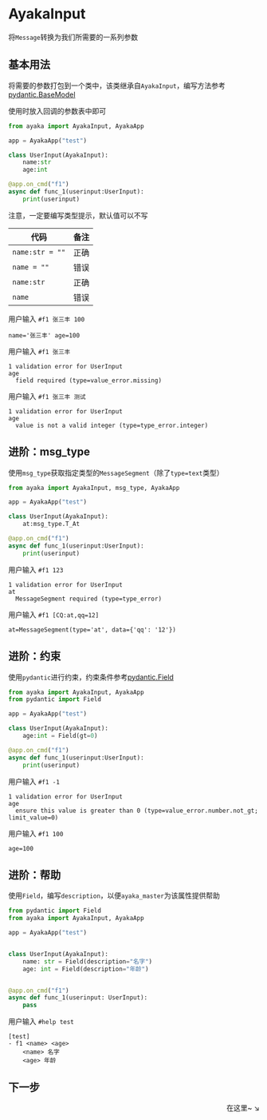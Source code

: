 # AyakaInput

将`Message`转换为我们所需要的一系列参数

## 基本用法


将需要的参数打包到一个类中，该类继承自`AyakaInput`，编写方法参考[pydantic.BaseModel](https://docs.pydantic.dev/usage/models/)

使用时放入回调的参数表中即可


```py
from ayaka import AyakaInput, AyakaApp

app = AyakaApp("test")

class UserInput(AyakaInput):
    name:str 
    age:int 

@app.on_cmd("f1")
async def func_1(userinput:UserInput):
    print(userinput)
```

注意，一定要编写类型提示，默认值可以不写

| 代码            | 备注 |
| --------------- | ---- |
| `name:str = ""` | 正确 |
| `name = ""`     | 错误 |
| `name:str`      | 正确 |
| `name`          | 错误 |

用户输入 `#f1 张三丰 100`

```
name='张三丰' age=100
```

用户输入 `#f1 张三丰`

```
1 validation error for UserInput
age
  field required (type=value_error.missing)
```

用户输入 `#f1 张三丰 测试`

```
1 validation error for UserInput
age
  value is not a valid integer (type=type_error.integer)
```

## 进阶：msg_type

使用`msg_type`获取指定类型的`MessageSegment`（除了`type=text`类型）

```py
from ayaka import AyakaInput, msg_type, AyakaApp

app = AyakaApp("test")

class UserInput(AyakaInput):
    at:msg_type.T_At 

@app.on_cmd("f1")
async def func_1(userinput:UserInput):
    print(userinput)
```

用户输入 `#f1 123`

```
1 validation error for UserInput
at
  MessageSegment required (type=type_error)
```

用户输入 `#f1 [CQ:at,qq=12]`

```
at=MessageSegment(type='at', data={'qq': '12'})
```

## 进阶：约束

使用`pydantic`进行约束，约束条件参考[pydantic.Field](https://docs.pydantic.dev/usage/types/#constrained-types)

```py
from ayaka import AyakaInput, AyakaApp
from pydantic import Field

app = AyakaApp("test")

class UserInput(AyakaInput):
    age:int = Field(gt=0)

@app.on_cmd("f1")
async def func_1(userinput:UserInput):
    print(userinput)
```

用户输入 `#f1 -1` 

```
1 validation error for UserInput
age
  ensure this value is greater than 0 (type=value_error.number.not_gt; limit_value=0)
```

用户输入 `#f1 100 `
```
age=100
```

## 进阶：帮助

使用`Field`，编写`description`，以便`ayaka_master`为该属性提供帮助

```py
from pydantic import Field
from ayaka import AyakaInput, AyakaApp

app = AyakaApp("test")


class UserInput(AyakaInput):
    name: str = Field(description="名字")
    age: int = Field(description="年龄")


@app.on_cmd("f1")
async def func_1(userinput: UserInput):
    pass
```

用户输入 `#help test`   

```
[test]
- f1 <name> <age>
    <name> 名字
    <age> 年龄
```

## 下一步

<div align="right">
    在这里~ ↘
</div>

